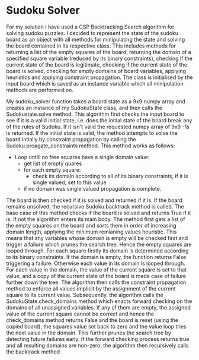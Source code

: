 # Sudoku Solver
For my solution I have used a CSP Backtracking Search algorithm for solving sudoku puzzles. I decided to represent the state of the sudoku board as an object with all methods for minipulating the state and solving the board contained in its respective class. This includes methods for returning a list of the empty squares of the board, returning the domain of a specified square variable (reduced by its binary constraints), checking if the current state of the board is legitimate, checking if the current state of the board is solved, checking for empty domains of board variables, applying heuristics and applying constraint propagation. The class is initialised by the input board which is saved as an instance variable which all minipulation methods are performed on.

My sudoku_solver function takes a board state as a 9x9 numpy array and creates an instance of my SudokuState class, and then calls the Sudokustate.solve method. This algorithm first checks the input board to see if it is a valid initial state, i.e. does the initial state of the board break any of the rules of Sudoku. If it isn't valid the requested numpy array of 9x9 -1s is returned. If the initial state is valid, the method attempts to solve the board intially by constraint propagation by calling the Sudoku.proagate_constraints method. This method works as follows: 

* Loop untill no free squares have a single domain value:
    * get list of empty quares 
    * for each empty square:
      * check its domain according to all of its binary constraints, if it is single valued, set to this value
    * if no domain was single valued propagation is complete.

The board is then checked if it is solved and returned if it is. If the board remains unsolved, the recursive Sudoku.backtrack method is called. The base case of this method checks if the board is solved and returns True if it is. If not the algorithm enters its main body. The method first gets a list of the empty squares on the board and sorts them in order of increasing domain length, applying the minimum remianing values heuristic. This means that any variables whose domain is empty will be checked first and trigger a failure which prunes the search tree. Hence the empty squares are looped through. For each square firstly its domain is determined according to its binary constraints. If the domain is empty, the function returns False triggering a failure. Otherwise each value in its domain is looped through. For each value in the domain, the value of the current square is set to that value, and a copy of the current state of the board is made case of failure further down the tree. The algorithm then calls the constraint propagation method to enforce all values implicit by the assignment of the current square to its current value. Subsequently, the algorithm calls the SudokuState.check_domains method which enacts forward checking on the domains of all unassigned variables. If any of them are empty, the assigned value of the current square cannot be correct and hence the check_domains method returns False and the board is reset (using the copied board), the squares value set back to zero and the value loop tries the next value in the domain. This further prunes the search tree by detecting future failures early. If the forward checking process returns true and all resulting domains are non-zero, the algorithm then recursively calls the backtrack method
